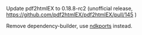 Update pdf2htmlEX to 0.18.8-rc2 (unofficial release, https://github.com/pdf2htmlEX/pdf2htmlEX/pull/145 )

Remove dependency-builder, use [ndkports](https://github.com/ViliusSutkus89/ndkports) instead.
